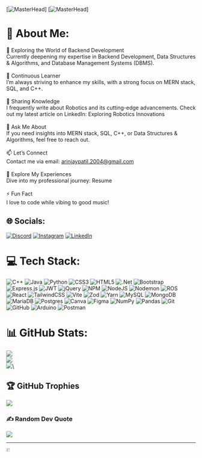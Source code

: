 [![MasterHead](https://tse3.mm.bing.net/th?id=OIP.0cJv94WeiNuwokeIpcWgCwHaCD&pid=Api&P=0&h=180)]
[![MasterHead]([https://tse3.mm.bing.net/th?id=OIP.0cJv94WeiNuwokeIpcWgCwHaCD&pid=Api&P=0&h=180](https://mir-s3-cdn-cf.behance.net/project_modules/1400_opt_1/475eb095746151.5e9ecde695f7a.gif))]

# 💫 About Me:
🔭 Exploring the World of Backend Development<br>Currently deepening my expertise in Backend Development, Data Structures & Algorithms, and Database Management Systems (DBMS).<br><br>🌱 Continuous Learner<br>I’m always striving to enhance my skills, with a strong focus on MERN stack, SQL, and C++.<br><br>📝 Sharing Knowledge<br>I frequently write about Robotics and its cutting-edge advancements. Check out my latest article on LinkedIn: Exploring Robotics Innovations<br><br>💬 Ask Me About<br>If you need insights into MERN stack, SQL, C++, or Data Structures & Algorithms, feel free to reach out.<br><br>📫 Let’s Connect<br>Contact me via email: arinjaypatil.2004@gmail.com<br><br>📄 Explore My Experiences<br>Dive into my professional journey: Resume<br><br>⚡ Fun Fact<br>I love to code while vibing to good music!


## 🌐 Socials:
[![Discord](https://img.shields.io/badge/Discord-%237289DA.svg?logo=discord&logoColor=white)](https://discord.gg/arinjay9124) [![Instagram](https://img.shields.io/badge/Instagram-%23E4405F.svg?logo=Instagram&logoColor=white)](https://instagram.com/_arii_n_jayy) [![LinkedIn](https://img.shields.io/badge/LinkedIn-%230077B5.svg?logo=linkedin&logoColor=white)](https://linkedin.com/in/arinjay-patil-3262a9248) 

# 💻 Tech Stack:
![C++](https://img.shields.io/badge/c++-%2300599C.svg?style=for-the-badge&logo=c%2B%2B&logoColor=white) ![Java](https://img.shields.io/badge/java-%23ED8B00.svg?style=for-the-badge&logo=openjdk&logoColor=white) ![Python](https://img.shields.io/badge/python-3670A0?style=for-the-badge&logo=python&logoColor=ffdd54) ![CSS3](https://img.shields.io/badge/css3-%231572B6.svg?style=for-the-badge&logo=css3&logoColor=white) ![HTML5](https://img.shields.io/badge/html5-%23E34F26.svg?style=for-the-badge&logo=html5&logoColor=white) ![.Net](https://img.shields.io/badge/.NET-5C2D91?style=for-the-badge&logo=.net&logoColor=white) ![Bootstrap](https://img.shields.io/badge/bootstrap-%238511FA.svg?style=for-the-badge&logo=bootstrap&logoColor=white) ![Express.js](https://img.shields.io/badge/express.js-%23404d59.svg?style=for-the-badge&logo=express&logoColor=%2361DAFB) ![JWT](https://img.shields.io/badge/JWT-black?style=for-the-badge&logo=JSON%20web%20tokens) ![jQuery](https://img.shields.io/badge/jquery-%230769AD.svg?style=for-the-badge&logo=jquery&logoColor=white) ![NPM](https://img.shields.io/badge/NPM-%23CB3837.svg?style=for-the-badge&logo=npm&logoColor=white) ![NodeJS](https://img.shields.io/badge/node.js-6DA55F?style=for-the-badge&logo=node.js&logoColor=white) ![Nodemon](https://img.shields.io/badge/NODEMON-%23323330.svg?style=for-the-badge&logo=nodemon&logoColor=%BBDEAD) ![ROS](https://img.shields.io/badge/ros-%230A0FF9.svg?style=for-the-badge&logo=ros&logoColor=white) ![React](https://img.shields.io/badge/react-%2320232a.svg?style=for-the-badge&logo=react&logoColor=%2361DAFB) ![TailwindCSS](https://img.shields.io/badge/tailwindcss-%2338B2AC.svg?style=for-the-badge&logo=tailwind-css&logoColor=white) ![Vite](https://img.shields.io/badge/vite-%23646CFF.svg?style=for-the-badge&logo=vite&logoColor=white) ![Zod](https://img.shields.io/badge/zod-%233068b7.svg?style=for-the-badge&logo=zod&logoColor=white) ![Yarn](https://img.shields.io/badge/yarn-%232C8EBB.svg?style=for-the-badge&logo=yarn&logoColor=white) ![MySQL](https://img.shields.io/badge/mysql-4479A1.svg?style=for-the-badge&logo=mysql&logoColor=white) ![MongoDB](https://img.shields.io/badge/MongoDB-%234ea94b.svg?style=for-the-badge&logo=mongodb&logoColor=white) ![MariaDB](https://img.shields.io/badge/MariaDB-003545?style=for-the-badge&logo=mariadb&logoColor=white) ![Postgres](https://img.shields.io/badge/postgres-%23316192.svg?style=for-the-badge&logo=postgresql&logoColor=white) ![Canva](https://img.shields.io/badge/Canva-%2300C4CC.svg?style=for-the-badge&logo=Canva&logoColor=white) ![Figma](https://img.shields.io/badge/figma-%23F24E1E.svg?style=for-the-badge&logo=figma&logoColor=white) ![NumPy](https://img.shields.io/badge/numpy-%23013243.svg?style=for-the-badge&logo=numpy&logoColor=white) ![Pandas](https://img.shields.io/badge/pandas-%23150458.svg?style=for-the-badge&logo=pandas&logoColor=white) ![Git](https://img.shields.io/badge/git-%23F05033.svg?style=for-the-badge&logo=git&logoColor=white) ![GitHub](https://img.shields.io/badge/github-%23121011.svg?style=for-the-badge&logo=github&logoColor=white) ![Arduino](https://img.shields.io/badge/-Arduino-00979D?style=for-the-badge&logo=Arduino&logoColor=white) ![Postman](https://img.shields.io/badge/Postman-FF6C37?style=for-the-badge&logo=postman&logoColor=white)
# 📊 GitHub Stats:
![](https://github-readme-stats.vercel.app/api?username=Arinjay-04&theme=github_dark&hide_border=false&include_all_commits=false&count_private=false)<br/>
![](https://github-readme-streak-stats.herokuapp.com/?user=Arinjay-04&theme=github_dark&hide_border=false)<br/>
![](https://github-readme-stats.vercel.app/api/top-langs/?username=Arinjay-04&theme=github_dark&hide_border=false&include_all_commits=false&count_private=false&layout=compact)\



## 🏆 GitHub Trophies
![](https://github-profile-trophy.vercel.app/?username=Arinjay-04&theme=github_dark&no-frame=false&no-bg=true&margin-w=4)

### ✍️ Random Dev Quote
![](https://quotes-github-readme.vercel.app/api?type=horizontal&theme=radical)

---

<div style="width: 100px; height: 100px;">
  <img src="https://visitcount.itsvg.in/api?id=Arinjay-04&icon=1&color=1" alt="Visit Count" style="width: 30%; height: 30%;">
</div>


<!-- Proudly created with GPRM ( https://gprm.itsvg.in ) -->
